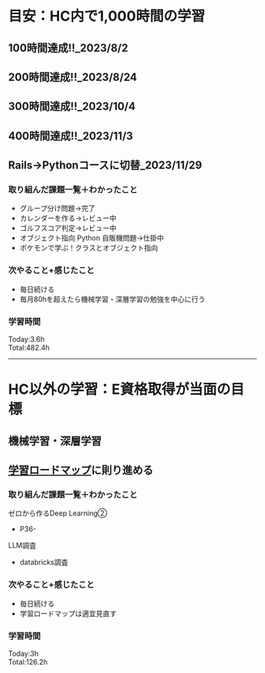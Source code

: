 # 目安：HC内で1,000時間の学習
## 100時間達成!!_2023/8/2
## 200時間達成!!_2023/8/24
## 300時間達成!!_2023/10/4
## 400時間達成!!_2023/11/3
## Rails→Pythonコースに切替_2023/11/29

### 取り組んだ課題一覧＋わかったこと
- グループ分け問題→完了
- カレンダーを作る→レビュー中
- ゴルフスコア判定→レビュー中
- オブジェクト指向 Python 自販機問題→仕掛中
- ポケモンで学ぶ！クラスとオブジェクト指向

### 次やること+感じたこと
- 毎日続ける
- 毎月80hを超えたら機械学習・深層学習の勉強を中心に行う
### 学習時間
Today:3.6h<br>
Total:482.4h

------------------------------------------
# HC以外の学習：E資格取得が当面の目標
## 機械学習・深層学習
## [学習ロードマップ](https://github.com/sousou1216/machine_learning/tree/main)に則り進める
### 取り組んだ課題一覧＋わかったこと
ゼロから作るDeep Learning②
- P36-

LLM調査
- databricks調査

### 次やること+感じたこと
- 毎日続ける
- 学習ロードマップは適宜見直す
### 学習時間
Today:3h<br>
Total:126.2h
